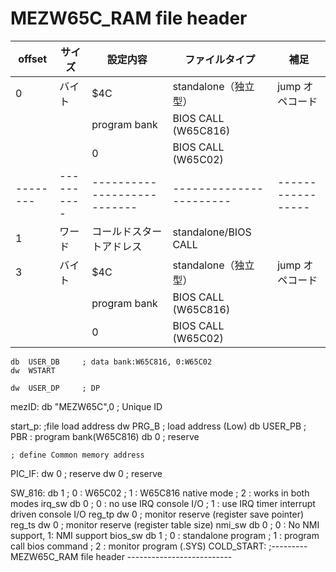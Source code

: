 # MEZW65C_RAM file header

| offset |  サイズ	| 設定内容					| ファイルタイプ			| 補足
|--------|----------|---------------------------|-----------------------|-----------------
|     0  |  バイト	| $4C						| standalone（独立型）	| jump オペコード
|        |			| program bank				| BIOS CALL (W65C816)	|
|        |			| 0							| BIOS CALL (W65C02)	|
|--------|----------|---------------------------|-----------------------|-----------------
|     1  |  ワード	|コールドスタートアドレス	| standalone/BIOS CALL	|
|     3  |  バイト	| $4C						| standalone（独立型）	| jump オペコード
|        |			| program bank				| BIOS CALL (W65C816)	|
|        |			| 0							| BIOS CALL (W65C02)	|

    db  USER_DB     ; data bank:W65C816, 0:W65C02
    dw  WSTART

    dw  USER_DP     ; DP

mezID:  db  "MEZW65C",0 ; Unique ID

start_p:    ;file load address
    dw  PRG_B       ; load address (Low)
    db  USER_PB     ; PBR : program bank(W65C816)
    db  0       ; reserve

    ; define Common memory address
PIC_IF: dw  0   ; reserve
    dw  0   ; reserve

SW_816: db  1   ; 0 : W65C02
            ; 1 : W65C816 native mode 
            ; 2 : works in both modes
irq_sw  db  0   ; 0 : no use IRQ console I/O
            ; 1 : use IRQ timer interrupt driven console I/O
reg_tp  dw  0   ; monitor reserve (register save pointer)
reg_ts  dw  0   ; monitor reserve (register table size)
nmi_sw  db  0   ; 0 : No NMI support, 1: NMI support
bios_sw db  1   ; 0 : standalone program
            ; 1 : program call bios command
            ; 2 : monitor program (.SYS)
COLD_START:
;--------- MEZW65C_RAM file header --------------------------
